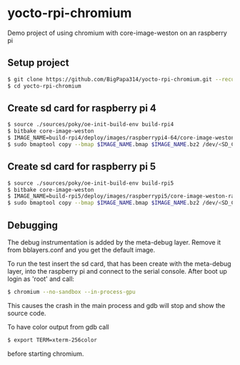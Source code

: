 # yocto-rpi-chromium
Demo project of using chromium with core-image-weston on an raspberry pi

## Setup project
```bash
$ git clone https://github.com/BigPapa314/yocto-rpi-chromium.git --recurse-submodules --jobs 8
$ cd yocto-rpi-chromium
```

## Create sd card for raspberry pi 4
```bash
$ source ./sources/poky/oe-init-build-env build-rpi4
$ bitbake core-image-weston
$ IMAGE_NAME=build-rpi4/deploy/images/raspberrypi4-64/core-image-weston-raspberrypi4-64.rootfs.wic
$ sudo bmaptool copy --bmap $IMAGE_NAME.bmap $IMAGE_NAME.bz2 /dev/<SD_CARD>
```

## Create sd card for raspberry pi 5
```bash
$ source ./sources/poky/oe-init-build-env build-rpi5
$ bitbake core-image-weston
$ IMAGE_NAME=build-rpi5/deploy/images/raspberrypi5/core-image-weston-raspberrypi5.rootfs.wic
$ sudo bmaptool copy --bmap $IMAGE_NAME.bmap $IMAGE_NAME.bz2 /dev/<SD_CARD>
```

## Debugging

The debug instrumentation is added by the meta-debug layer. Remove it from bblayers.conf and you get the default image.

To run the test insert the sd card, that has been create with the meta-debug layer, into the raspberry pi and connect to the serial console. After boot up login as 'root' and call:
```bash
$ chromium --no-sandbox --in-process-gpu
```

This causes the crash in the main process and gdb will stop and show the source code.

To have color output from gdb call
```bash
$ export TERM=xterm-256color
```
before starting chromium.


